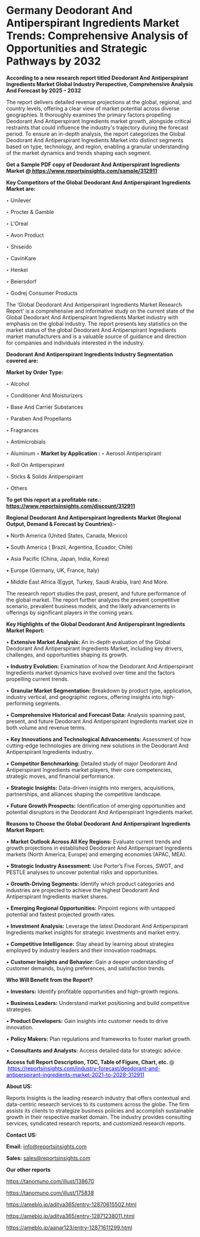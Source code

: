 # Germany Deodorant And Antiperspirant Ingredients Market Trends: Comprehensive Analysis of Opportunities and Strategic Pathways by 2032

<strong>According to a new research report titled Deodorant And Antiperspirant Ingredients Market Global Industry Perspective, Comprehensive Analysis And Forecast by 2025 – 2032</strong>

The report delivers detailed revenue projections at the global, regional, and country levels, offering a clear view of market potential across diverse geographies. It thoroughly examines the primary factors propelling Deodorant And Antiperspirant Ingredients market growth, alongside critical restraints that could influence the industry's trajectory during the forecast period. To ensure an in-depth analysis, the report categorizes the Global Deodorant And Antiperspirant Ingredients Market into distinct segments based on type, technology, and region, enabling a granular understanding of the market dynamics and trends shaping each segment.

<strong>Get a Sample PDF copy of Deodorant And Antiperspirant Ingredients Market </strong><strong>@<a href=https://www.reportsinsights.com/sample/312911 style=color:#0000ff;> https://www.reportsinsights.com/sample/312911</a></strong></font>

<strong>Key Competitors of the Global Deodorant And Antiperspirant Ingredients Market are:</strong>

‣ Unilever

‣ Procter & Gamble

‣ L'Oreal

‣ Avon Product

‣ Shiseido

‣ CavinKare

‣ Henkel

‣ Beiersdorf

‣ Godrej Consumer Products

The ‘Global Deodorant And Antiperspirant Ingredients Market Research Report’ is a comprehensive and informative study on the current state of the Global Deodorant And Antiperspirant Ingredients Market industry with emphasis on the global industry. The report presents key statistics on the market status of the global Deodorant And Antiperspirant Ingredients market manufacturers and is a valuable source of guidance and direction for companies and individuals interested in the industry.

<strong>Deodorant And Antiperspirant Ingredients Industry Segmentation covered are:</strong>

<strong>Market by Order Type: </strong>

‣ Alcohol

‣ Conditioner And Moisturizers

‣ Base And Carrier Substances

‣ Paraben And Propellants

‣ Fragrances

‣ Antimicrobials

‣ Aluminum
‣ 
<strong>Market by Application :</strong>
‣ Aerosol Antiperspirant

‣ Roll On Antiperspirant

‣ Sticks & Solids Antiperspirant

‣ Others

<strong>To get this report at a profitable rate.: <a href=https://www.reportsinsights.com/discount/312911 style=color:#0000ff;>https://www.reportsinsights.com/discount/312911</a></strong></font>

<strong>Regional Deodorant And Antiperspirant Ingredients Market (Regional Output, Demand &amp; Forecast by Countries):-</strong>

• North America (United States, Canada, Mexico)

• South America ( Brazil, Argentina, Ecuador, Chile)

• Asia Pacific (China, Japan, India, Korea)

• Europe (Germany, UK, France, Italy)

• Middle East Africa (Egypt, Turkey, Saudi Arabia, Iran) And More.

The research report studies the past, present, and future performance of the global market. The report further analyzes the present competitive scenario, prevalent business models, and the likely advancements in offerings by significant players in the coming years.

<strong>Key Highlights of the Global Deodorant And Antiperspirant Ingredients Market Report:</strong>

• <strong>Extensive Market Analysis:</strong> An in-depth evaluation of the Global Deodorant And Antiperspirant Ingredients Market, including key drivers, challenges, and opportunities shaping its growth.

• <strong>Industry Evolution:</strong> Examination of how the Deodorant And Antiperspirant Ingredients market dynamics have evolved over time and the factors propelling current trends.

• <strong>Granular Market Segmentation:</strong> Breakdown by product type, application, industry vertical, and geographic regions, offering insights into high-performing segments.

• <strong>Comprehensive Historical and Forecast Data:</strong> Analysis spanning past, present, and future Deodorant And Antiperspirant Ingredients market size in both volume and revenue terms.

• <strong>Key Innovations and Technological Advancements:</strong> Assessment of how cutting-edge technologies are driving new solutions in the Deodorant And Antiperspirant Ingredients industry.

• <strong>Competitor Benchmarking:</strong> Detailed study of major Deodorant And Antiperspirant Ingredients market players, their core competencies, strategic moves, and financial performance.

• <strong>Strategic Insights:</strong> Data-driven insights into mergers, acquisitions, partnerships, and alliances shaping the competitive landscape.

• <strong>Future Growth Prospects:</strong> Identification of emerging opportunities and potential disruptors in the Deodorant And Antiperspirant Ingredients market.

<strong>Reasons to Choose the Global Deodorant And Antiperspirant Ingredients Market Report:</strong>

• <strong>Market Outlook Across All Key Regions:</strong> Evaluate current trends and growth projections in established Deodorant And Antiperspirant Ingredients markets (North America, Europe) and emerging economies (APAC, MEA).

• <strong>Strategic Industry Assessment:</strong> Use Porter’s Five Forces, SWOT, and PESTLE analyses to uncover potential risks and opportunities.

• <strong>Growth-Driving Segments:</strong> Identify which product categories and industries are projected to achieve the highest Deodorant And Antiperspirant Ingredients market shares.

• <strong>Emerging Regional Opportunities:</strong> Pinpoint regions with untapped potential and fastest projected growth rates.

• <strong>Investment Analysis:</strong> Leverage the latest Deodorant And Antiperspirant Ingredients market insights for strategic investments and market entry.

• <strong>Competitive Intelligence:</strong> Stay ahead by learning about strategies employed by industry leaders and their innovation roadmaps.

• <strong>Customer Insights and Behavior:</strong> Gain a deeper understanding of customer demands, buying preferences, and satisfaction trends.

<strong>Who Will Benefit from the Report?</strong>

• <strong>Investors:</strong> Identify profitable opportunities and high-growth regions.

• <strong>Business Leaders:</strong> Understand market positioning and build competitive strategies.

• <strong>Product Developers:</strong> Gain insights into customer needs to drive innovation.

• <strong>Policy Makers:</strong> Plan regulations and frameworks to foster market growth.

• <strong>Consultants and Analysts:</strong> Access detailed data for strategic advice.
</ul>
<strong>Access full Report Description, TOC, Table of Figure, Chart, etc. </strong>@  <a href=https://reportsinsights.com/industry-forecast/deodorant-and-antiperspirant-ingredients-market-2021-to-2028-312911 style=color:#0000ff;>https://reportsinsights.com/industry-forecast/deodorant-and-antiperspirant-ingredients-market-2021-to-2028-312911</a></font>

<strong><strong>About US</strong>:</strong>

Reports Insights is the leading research industry that offers contextual and data-centric research services to its customers across the globe. The firm assists its clients to strategize business policies and accomplish sustainable growth in their respective market domain. The industry provides consulting services, syndicated research reports, and customized research reports.

<strong>Contact US:</strong>

<p class=""""><b>Email:</b> <a href=mailto:info@reportsinsights.com>info@reportsinsights.com</a></p>
<p class=""""><b>Sales:</b> <a href=mailto:sales@reportsinsights.com>sales@reportsinsights.com</a></p>

<strong>Our other reports</strong>

<a href=https://tanomuno.com/illust/138670>https://tanomuno.com/illust/138670</a>

<a href=https://tanomuno.com/illust/175838>https://tanomuno.com/illust/175838</a>

<a href=https://ameblo.jp/aditya365/entry-12870615502.html>https://ameblo.jp/aditya365/entry-12870615502.html</a>

<a href=https://ameblo.jp/aditya365/entry-12871238011.html>https://ameblo.jp/aditya365/entry-12871238011.html</a>

<a href=https://ameblo.jp/aanar123/entry-12871611299.html>https://ameblo.jp/aanar123/entry-12871611299.html</a>
